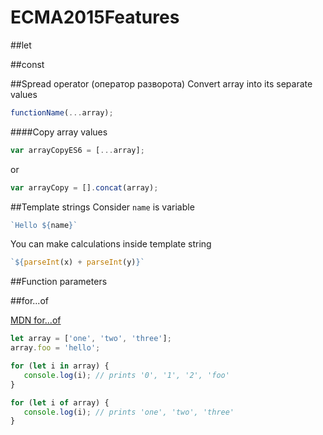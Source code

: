 # ECMA2015Features

##let

##const

##Spread operator (оператор разворота)
Convert array into its separate values
```javascript
functionName(...array);
```
####Copy array values
```javascript
var arrayCopyES6 = [...array];
```
or
```javascript
var arrayCopy = [].concat(array);
```

##Template strings
Consider `name` is variable
```javascript
`Hello ${name}`
```
You can make calculations inside template string
```javascript
`${parseInt(x) + parseInt(y)}`
```

##Function parameters

##for...of

[MDN for...of](https://developer.mozilla.org/ru/docs/Web/JavaScript/Reference/Statements/for...of)

```javascript
let array = ['one', 'two', 'three'];
array.foo = 'hello';

for (let i in array) {
   console.log(i); // prints '0', '1', '2', 'foo'
}

for (let i of array) {
   console.log(i); // prints 'one', 'two', 'three'
}
```
